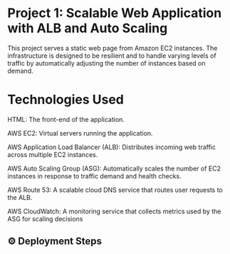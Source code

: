 # Project 1: Scalable Web Application with ALB and Auto Scaling

This project serves a static web page from Amazon EC2 instances. The infrastructure is designed to be resilient and to handle varying levels of traffic by automatically adjusting the number of instances based on demand.

# Technologies Used
HTML: The front-end of the application.

AWS EC2: Virtual servers running the application.

AWS Application Load Balancer (ALB): Distributes incoming web traffic across multiple EC2 instances.

AWS Auto Scaling Group (ASG): Automatically scales the number of EC2 instances in response to traffic demand and health checks.

AWS Route 53: A scalable cloud DNS service that routes user requests to the ALB.

AWS CloudWatch: A monitoring service that collects metrics used by the ASG for scaling decisions

## ⚙️ Deployment Steps





